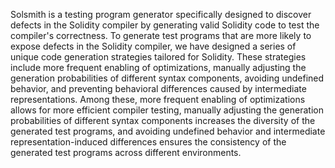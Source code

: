 Solsmith is a testing program generator specifically designed to discover defects in the Solidity compiler by generating valid Solidity code to test the compiler's correctness. To generate test programs that are more likely to expose defects in the Solidity compiler, we have designed a series of unique code generation strategies tailored for Solidity. These strategies include more frequent enabling of optimizations, manually adjusting the generation probabilities of different syntax components, avoiding undefined behavior, and preventing behavioral differences caused by intermediate representations. Among these, more frequent enabling of optimizations allows for more efficient compiler testing, manually adjusting the generation probabilities of different syntax components increases the diversity of the generated test programs, and avoiding undefined behavior and intermediate representation-induced differences ensures the consistency of the generated test programs across different environments.
